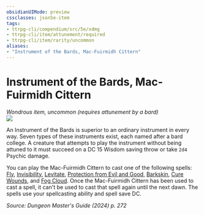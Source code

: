 ```yaml
---
obsidianUIMode: preview
cssclasses: json5e-item
tags:
- ttrpg-cli/compendium/src/5e/xdmg
- ttrpg-cli/item/attunement/required
- ttrpg-cli/item/rarity/uncommon
aliases: 
- "Instrument of the Bards, Mac-Fuirmidh Cittern"
---
```

# Instrument of the Bards, Mac-Fuirmidh Cittern
*Wondrous item, uncommon (requires attunement by a bard)*  
![](2-Mechanics/CLI/items/img/mac-fuirmidh-cittern.webp#right)


An Instrument of the Bards is superior to an ordinary instrument in every way. Seven types of these instruments exist, each named after a bard college. A creature that attempts to play the instrument without being attuned to it must succeed on a DC 15 Wisdom saving throw or take `2d4` Psychic damage.

You can play the Mac-Fuirmidh Cittern to cast one of the following spells: [Fly](2-Mechanics/CLI/spells/fly-xphb.md), [Invisibility](2-Mechanics/CLI/spells/invisibility-xphb.md), [Levitate](2-Mechanics/CLI/spells/levitate-xphb.md), [Protection from Evil and Good](2-Mechanics/CLI/spells/protection-from-evil-and-good-xphb.md), [Barkskin](2-Mechanics/CLI/spells/barkskin-xphb.md), [Cure Wounds](2-Mechanics/CLI/spells/cure-wounds-xphb.md), and [Fog Cloud](2-Mechanics/CLI/spells/fog-cloud-xphb.md). Once the Mac-Fuirmidh Cittern has been used to cast a spell, it can't be used to cast that spell again until the next dawn. The spells use your spellcasting ability and spell save DC.

*Source: Dungeon Master's Guide (2024) p. 272*
